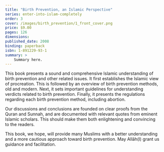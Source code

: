 ```yaml
---
title: "Birth Prevention, an Islamic Perspective"
series: enter-into-islam-completely
order: 3
cover: /images/birth_prevention/1_front_cover.png
price: $9.00
pages: 126
dimensions:
published_date: 2008
binding: paperback
isbn: 1-891229-93-1
summary: >
    Summary here.
---
```


This book presents a sound and comprehensive Islamic understanding of birth prevention and other related issues. It first establishes the Islamic view of procreation. This is followed by an overview of birth prevention methods, old and modern. Next, it sets important guidelines for understanding verdicts related to birth prevention. Finally, it presents the regulations regarding each birth prevention method, including abortion.

Our discussions and conclusions are founded on clear proofs from the Quran and Sunnah, and are documented with relevant quotes from eminent Islamic scholars. This should make them both enlightening and convincing to the readers.

This book, we hope, will provide many Muslims with a better understanding and a more cautious approach toward birth prevention. May Allāh(I) grant us guidance and facilitation.
